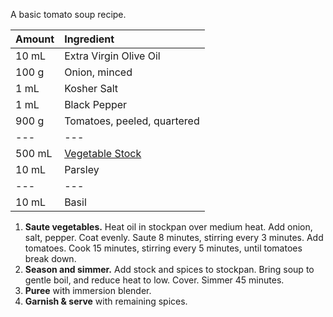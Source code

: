 A basic tomato soup recipe.

| Amount | Ingredient |
|:--|:--|
| 10 mL  | Extra Virgin Olive Oil
| 100 g  | Onion, minced
| 1 mL   | Kosher Salt
| 1 mL   | Black Pepper
| 900 g  | Tomatoes, peeled, quartered
| ---    | ---
| 500 mL | [Vegetable Stock](#vegetable-stock-v)
| 10 mL  | Parsley
| ---    | ---
| 10 mL  | Basil

1. **Saute vegetables.** Heat oil in stockpan over medium heat. Add onion, salt, pepper. Coat evenly. Saute 8 minutes, stirring every 3 minutes. Add tomatoes. Cook 15 minutes, stirring every 5 minutes, until tomatoes break down.
2. **Season and simmer.** Add stock and spices to stockpan. Bring soup to gentle boil, and reduce heat to low. Cover. Simmer 45 minutes.
3. **Puree** with immersion blender.
4. **Garnish & serve** with remaining spices.
